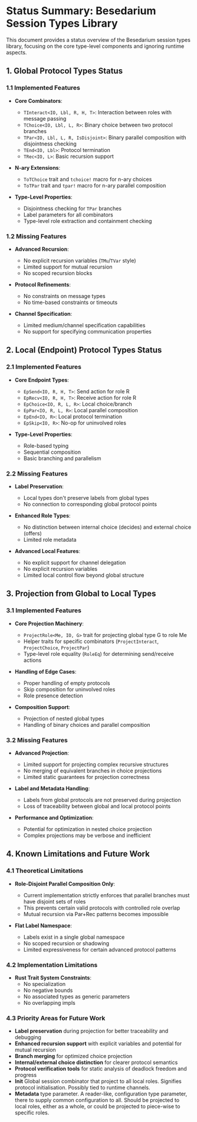 # Status Summary: Besedarium Session Types Library

This document provides a status overview of the Besedarium session types library, focusing on the core type-level components and ignoring runtime aspects.

## 1. Global Protocol Types Status

### 1.1 Implemented Features

- **Core Combinators**: 
  - `TInteract<IO, Lbl, R, H, T>`: Interaction between roles with message passing
  - `TChoice<IO, Lbl, L, R>`: Binary choice between two protocol branches
  - `TPar<IO, Lbl, L, R, IsDisjoint>`: Binary parallel composition with disjointness checking
  - `TEnd<IO, Lbl>`: Protocol termination
  - `TRec<IO, L>`: Basic recursion support
  
- **N-ary Extensions**: 
  - `ToTChoice` trait and `tchoice!` macro for n-ary choices
  - `ToTPar` trait and `tpar!` macro for n-ary parallel composition
  
- **Type-Level Properties**:
  - Disjointness checking for `TPar` branches
  - Label parameters for all combinators
  - Type-level role extraction and containment checking

### 1.2 Missing Features

- **Advanced Recursion**:
  - No explicit recursion variables (`TMu`/`TVar` style)
  - Limited support for mutual recursion
  - No scoped recursion blocks
  
- **Protocol Refinements**:
  - No constraints on message types
  - No time-based constraints or timeouts
  
- **Channel Specification**:
  - Limited medium/channel specification capabilities
  - No support for specifying communication properties

## 2. Local (Endpoint) Protocol Types Status

### 2.1 Implemented Features

- **Core Endpoint Types**:
  - `EpSend<IO, R, H, T>`: Send action for role R
  - `EpRecv<IO, R, H, T>`: Receive action for role R
  - `EpChoice<IO, R, L, R>`: Local choice/branch
  - `EpPar<IO, R, L, R>`: Local parallel composition
  - `EpEnd<IO, R>`: Local protocol termination
  - `EpSkip<IO, R>`: No-op for uninvolved roles

- **Type-Level Properties**:
  - Role-based typing
  - Sequential composition
  - Basic branching and parallelism

### 2.2 Missing Features

- **Label Preservation**: 
  - Local types don't preserve labels from global types
  - No connection to corresponding global protocol points
  
- **Enhanced Role Types**:
  - No distinction between internal choice (decides) and external choice (offers)
  - Limited role metadata
  
- **Advanced Local Features**:
  - No explicit support for channel delegation
  - No explicit recursion variables
  - Limited local control flow beyond global structure

## 3. Projection from Global to Local Types

### 3.1 Implemented Features

- **Core Projection Machinery**:
  - `ProjectRole<Me, IO, G>` trait for projecting global type G to role Me
  - Helper traits for specific combinators (`ProjectInteract`, `ProjectChoice`, `ProjectPar`)
  - Type-level role equality (`RoleEq`) for determining send/receive actions
  
- **Handling of Edge Cases**:
  - Proper handling of empty protocols
  - Skip composition for uninvolved roles
  - Role presence detection
  
- **Composition Support**:
  - Projection of nested global types
  - Handling of binary choices and parallel composition

### 3.2 Missing Features

- **Advanced Projection**:
  - Limited support for projecting complex recursive structures
  - No merging of equivalent branches in choice projections
  - Limited static guarantees for projection correctness
  
- **Label and Metadata Handling**:
  - Labels from global protocols are not preserved during projection
  - Loss of traceability between global and local protocol points
  
- **Performance and Optimization**:
  - Potential for optimization in nested choice projection
  - Complex projections may be verbose and inefficient

## 4. Known Limitations and Future Work

### 4.1 Theoretical Limitations

- **Role-Disjoint Parallel Composition Only**:
  - Current implementation strictly enforces that parallel branches must have disjoint sets of roles
  - This prevents certain valid protocols with controlled role overlap
  - Mutual recursion via Par+Rec patterns becomes impossible
  
- **Flat Label Namespace**:
  - Labels exist in a single global namespace
  - No scoped recursion or shadowing
  - Limited expressiveness for certain advanced protocol patterns

### 4.2 Implementation Limitations

- **Rust Trait System Constraints**:
  - No specialization
  - No negative bounds
  - No associated types as generic parameters 
  - No overlapping impls

### 4.3 Priority Areas for Future Work

- **Label preservation** during projection for better traceability and debugging
- **Enhanced recursion support** with explicit variables and potential for mutual recursion
- **Branch merging** for optimized choice projection
- **Internal/external choice distinction** for clearer protocol semantics
- **Protocol verification tools** for static analysis of deadlock freedom and progress
- **Init** Global session combinator that project to all local roles. Signifies protocol initialisation. Possibly tied to runtime channels.
- **Metadata** type parameter. A reader-like, configuration type parameter, there to supply common configuration to all. Should be projected to local roles, either as a whole, or could be projected to piece-wise to specific roles.
